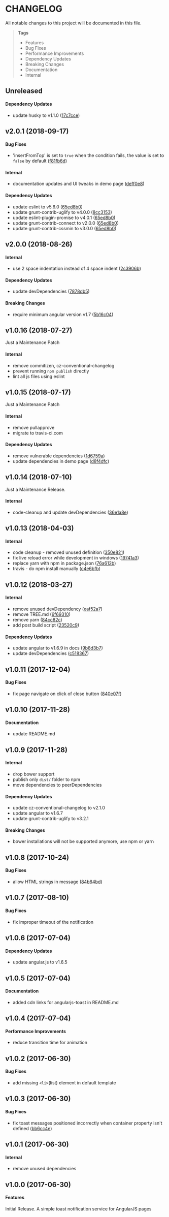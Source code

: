# CHANGELOG

All notable changes to this project will be documented in this file.

> **Tags**
> - Features
> - Bug Fixes
> - Performance Improvements
> - Dependency Updates
> - Breaking Changes
> - Documentation
> - Internal

## Unreleased

#### Dependency Updates

* update husky to v1.1.0 ([17c7cce](https://github.com/sibiraj-s/angularjs-toast/commit/17c7cce))

## v2.0.1 (2018-09-17)

#### Bug Fixes

* 'insertFromTop' is set to `true` when the condition fails, the value is set to `false` by default ([f81fb6d](https://github.com/Sibiraj-S/angularjs-toast/commit/f81fb6d))

#### Internal

* documentation updates and UI tweaks in demo page ([deff0e8](https://github.com/Sibiraj-S/angularjs-toast/commit/deff0e8))

#### Dependency Updates

* update eslint to v5.6.0 ([65ed8b0](https://github.com/Sibiraj-S/angularjs-toast/commit/65ed8b0))
* update grunt-contrib-uglify to v4.0.0 ([8cc3153](https://github.com/Sibiraj-S/angularjs-toast/commit/8cc3153))
* update eslint-plugin-promise to v4.0.1 ([65ed8b0](https://github.com/Sibiraj-S/angularjs-toast/commit/65ed8b0))
* update grunt-contrib-connect to v2.0.0 ([65ed8b0](https://github.com/Sibiraj-S/angularjs-toast/commit/65ed8b0))
* update grunt-contrib-cssmin to v3.0.0 ([65ed8b0](https://github.com/Sibiraj-S/angularjs-toast/commit/65ed8b0))

## v2.0.0 (2018-08-26)

#### Internal

* use 2 space indentation instead of 4 space indent ([2c3906b](https://github.com/Sibiraj-S/angularjs-toast/commit/2c3906b))

#### Dependency Updates

* update devDependencies ([7878db5](https://github.com/Sibiraj-S/angularjs-toast/commit/7878db5))

#### Breaking Changes

* require minimum angular version v1.7 ([5b16c04](https://github.com/Sibiraj-S/angularjs-toast/commit/5b16c04))

## v1.0.16 (2018-07-27)

Just a Maintenance Patch

#### Internal

* remove commitizen, cz-conventional-changelog
* prevent running `npm publish` directly
* lint all js files using eslint

## v1.0.15 (2018-07-17)

Just a Maintenance Patch

#### Internal

* remove pullapprove
* migrate to travis-ci.com

#### Dependency Updates

* remove vulnerable dependencies ([1d6759a](https://github.com/Sibiraj-S/angularjs-toast/commit/1d6759a))
* update dependencies in demo page ([d8f4dfc](https://github.com/Sibiraj-S/angularjs-toast/commit/d8f4dfc))

## v1.0.14 (2018-07-10)

Just a Maintenance Release.

#### Internal

* code-cleanup and update devDependencies ([36e1a8e](https://github.com/Sibiraj-S/angularjs-toast/commit/36e1a8e))

## v1.0.13 (2018-04-03)

#### Internal

* code cleanup - removed unused definition ([350e821](https://github.com/Sibiraj-S/angularjs-toast/commit/350e821))
* fix live reload error while development in windows ([19741a3](https://github.com/Sibiraj-S/angularjs-toast/commit/19741a3))
* replace yarn with npm in package.json ([76a612b](https://github.com/Sibiraj-S/angularjs-toast/commit/76a612b))
* travis - do npm install manually ([c4e6bfb](https://github.com/Sibiraj-S/angularjs-toast/commit/c4e6bfb))

## v1.0.12 (2018-03-27)

#### Internal

* remove unused devDependency ([eaf52a7](https://github.com/Sibiraj-S/angularjs-toast/commit/eaf52a7))
* remove TREE.md ([6f69310](https://github.com/Sibiraj-S/angularjs-toast/commit/6f69310))
* remove yarn ([84cc82c](https://github.com/Sibiraj-S/angularjs-toast/commit/84cc82c))
* add post build script ([23520c9](https://github.com/Sibiraj-S/angularjs-toast/commit/23520c9))

#### Dependency Updates

* update angular to v1.6.9 in docs ([9b8d3b7](https://github.com/Sibiraj-S/angularjs-toast/commit/9b8d3b7))
* update devDependencies ([c518367](https://github.com/Sibiraj-S/angularjs-toast/commit/c518367))

## v1.0.11 (2017-12-04)

#### Bug Fixes

* fix page navigate on click of close button ([840e07f](https://github.com/Sibiraj-S/angularjs-toast/commit/840e07f))

## v1.0.10 (2017-11-28)

#### Documentation

* update README.md

## v1.0.9 (2017-11-28)

#### Internal

* drop bower support
* publish only `dist/` folder to npm
* move dependencies to peerDependencies

#### Dependency Updates

* update cz-conventional-changelog to v2.1.0
* update angular to v1.6.7
* update grunt-contrib-uglify to v3.2.1

#### Breaking Changes

* bower installations will not be supported anymore, use npm or yarn

## v1.0.8 (2017-10-24)

#### Bug Fixes

* allow HTML strings in message ([84b64bd](https://github.com/Sibiraj-S/angularjs-toast/commit/84b64bd))

## v1.0.7 (2017-08-10)

#### Bug Fixes

* fix improper timeout of the notification

## v1.0.6 (2017-07-04)

#### Dependency Updates

* update angular.js to v1.6.5

## v1.0.5 (2017-07-04)

#### Documentation

* added cdn links for angularjs-toast in README.md

## v1.0.4 (2017-07-04)

#### Performance Improvements

* reduce transition time for animation

## v1.0.2 (2017-06-30)

#### Bug Fixes

* add missing `<li>`(list) element in default template

## v1.0.3 (2017-06-30)

#### Bug Fixes

* fix toast messages positioned incorrectly when container property isn't defined ([bb6cc4e](https://github.com/Sibiraj-S/angularjs-toast/commit/bb6cc4e))

## v1.0.1 (2017-06-30)

#### Internal

* remove unused dependencies

## v1.0.0 (2017-06-30)

#### Features

Initial Release. A simple toast notification service for AngularJS pages

